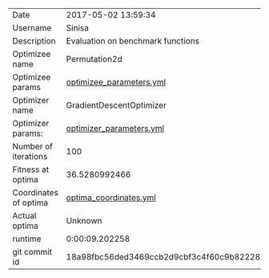 | | |
| --- | --- |
| Date | 2017-05-02 13:59:34 |
| Username | Sinisa |
| Description | Evaluation on benchmark functions |
| Optimizee name | Permutation2d |
| Optimizee params |  <a href="optimizee_parameters.yml">optimizee_parameters.yml</a>  |
| Optimizer name | GradientDescentOptimizer |
| Optimizer params: |  <a href="optimizer_parameters.yml">optimizer_parameters.yml</a>  |
| Number of iterations | 100 |
| Fitness at optima | 36.5280992466 |
| Coordinates of optima |  <a href="optima_coordinates.yml">optima_coordinates.yml</a>  |
| Actual optima |  Unknown  |
| runtime | 0:00:09.202258 |
| git commit id | 18a98fbc56ded3469ccb2d9cbf3c4f60c9b82228 |
